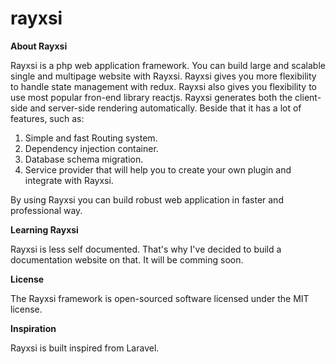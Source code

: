 # rayxsi

**About Rayxsi**

Rayxsi is a php web application framework. You can build large and scalable single and multipage website with Rayxsi.
Rayxsi gives you more flexibility to handle state management with redux. Rayxsi also gives you flexibility to use most popular fron-end library reactjs. Rayxsi generates both the client-side and server-side rendering automatically. Beside that it has a lot of features, such as:

1. Simple and fast Routing system.
2. Dependency injection container.
3. Database schema migration.
4. Service provider that will help you to create your own plugin and integrate with Rayxsi.

By using Rayxsi you can build robust web application in faster and professional way.

**Learning Rayxsi**

Rayxsi is less self documented. That's why I've decided to build a documentation website on that. It will be comming soon.

**License**

The Rayxsi framework is open-sourced software licensed under the MIT license.

**Inspiration**

Rayxsi is built inspired from Laravel.
